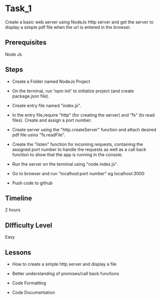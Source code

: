 # Task_1
Create a basic web server using NodeJs Http server and get the server to display a simple pdf file when the url is entered in the browser.

## Prerequisites
Node Js


## Steps
- Create a Folder named NodeJs Project

- On the terminal, run 'npm init' to initialize project (and create package.json file).

- Create entry file named "index.js".

- In the entry file,require "http" (for creating the server) and "fs" (to read files). Create and assign a port number.

- Create server using the "http.createServer" function and attach desired pdf file usins "fs.readFile".

- Create the "listen" function for incoming requests, containing the assigned port number to handle the requests as well as a call back function to show that the app is running in the console.

- Run the server on the terminal using "node index.js".

- Go to browser and run "localhost:port number" eg localhost:3000

- Push code to github

## Timeline
2 hours

## DIfficulty Level
Easy

## Lessons
- How to create a simple http server and display a file

- Better understanding of promises/call back functions

- Code Formatting

- Code Documentation
